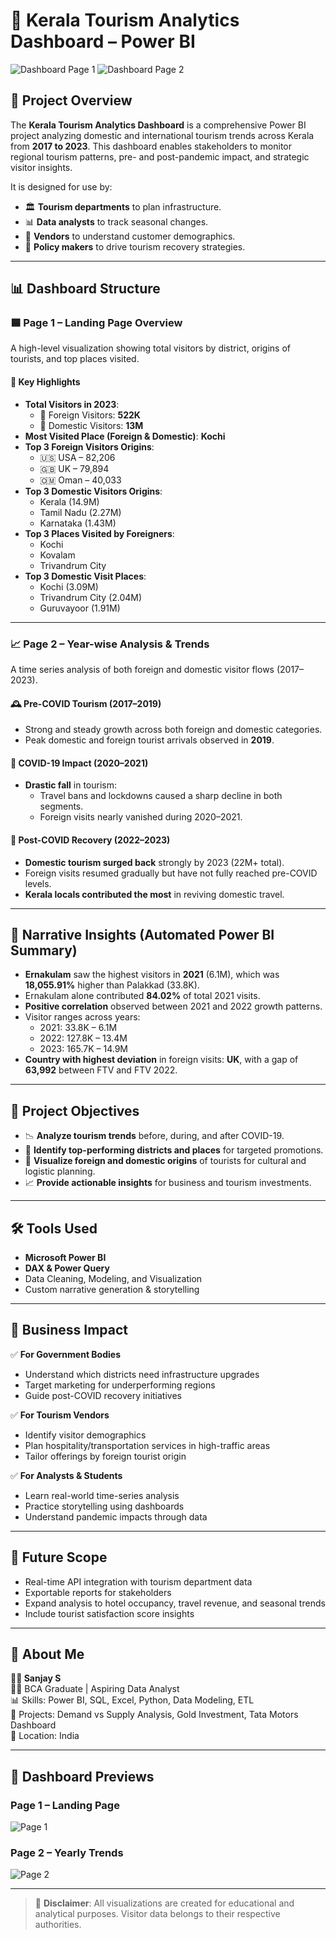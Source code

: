 # 🧭 Kerala Tourism Analytics Dashboard – Power BI

![Dashboard Page 1](Page_1.png)
![Dashboard Page 2](page_2.png)

## 📌 Project Overview

The **Kerala Tourism Analytics Dashboard** is a comprehensive Power BI project analyzing domestic and international tourism trends across Kerala from **2017 to 2023**. This dashboard enables stakeholders to monitor regional tourism patterns, pre- and post-pandemic impact, and strategic visitor insights.  

It is designed for use by:
- 🏛️ **Tourism departments** to plan infrastructure.
- 📊 **Data analysts** to track seasonal changes.
- 💼 **Vendors** to understand customer demographics.
- 🧭 **Policy makers** to drive tourism recovery strategies.

---

## 📊 Dashboard Structure

### 🟦 Page 1 – **Landing Page Overview**
A high-level visualization showing total visitors by district, origins of tourists, and top places visited.

#### 🔹 Key Highlights
- **Total Visitors in 2023**:
  - 🧳 Foreign Visitors: **522K**
  - 🏡 Domestic Visitors: **13M**
- **Most Visited Place (Foreign & Domestic)**: **Kochi**
- **Top 3 Foreign Visitors Origins**:
  - 🇺🇸 USA – 82,206
  - 🇬🇧 UK – 79,894
  - 🇴🇲 Oman – 40,033
- **Top 3 Domestic Visitors Origins**:
  - Kerala (14.9M)
  - Tamil Nadu (2.27M)
  - Karnataka (1.43M)
- **Top 3 Places Visited by Foreigners**:
  - Kochi
  - Kovalam
  - Trivandrum City
- **Top 3 Domestic Visit Places**:
  - Kochi (3.09M)
  - Trivandrum City (2.04M)
  - Guruvayoor (1.91M)

---

### 📈 Page 2 – **Year-wise Analysis & Trends**
A time series analysis of both foreign and domestic visitor flows (2017–2023).

#### 🕰️ Pre-COVID Tourism (2017–2019)
- Strong and steady growth across both foreign and domestic categories.
- Peak domestic and foreign tourist arrivals observed in **2019**.

#### 🦠 COVID-19 Impact (2020–2021)
- **Drastic fall** in tourism:
  - Travel bans and lockdowns caused a sharp decline in both segments.
  - Foreign visits nearly vanished during 2020–2021.

#### 🔁 Post-COVID Recovery (2022–2023)
- **Domestic tourism surged back** strongly by 2023 (22M+ total).
- Foreign visits resumed gradually but have not fully reached pre-COVID levels.
- **Kerala locals contributed the most** in reviving domestic travel.

---

## 🧠 Narrative Insights (Automated Power BI Summary)

- **Ernakulam** saw the highest visitors in **2021** (6.1M), which was **18,055.91%** higher than Palakkad (33.8K).
- Ernakulam alone contributed **84.02%** of total 2021 visits.
- **Positive correlation** observed between 2021 and 2022 growth patterns.
- Visitor ranges across years:
  - 2021: 33.8K – 6.1M
  - 2022: 127.8K – 13.4M
  - 2023: 165.7K – 14.9M
- **Country with highest deviation** in foreign visits: **UK**, with a gap of **63,992** between FTV and FTV 2022.

---

## 📌 Project Objectives

- 📉 **Analyze tourism trends** before, during, and after COVID-19.
- 📌 **Identify top-performing districts and places** for targeted promotions.
- 📍 **Visualize foreign and domestic origins** of tourists for cultural and logistic planning.
- 📈 **Provide actionable insights** for business and tourism investments.

---

## 🛠️ Tools Used

- **Microsoft Power BI**
- **DAX & Power Query**
- Data Cleaning, Modeling, and Visualization
- Custom narrative generation & storytelling

---

## 📍 Business Impact

✅ **For Government Bodies**  
- Understand which districts need infrastructure upgrades  
- Target marketing for underperforming regions  
- Guide post-COVID recovery initiatives

✅ **For Tourism Vendors**  
- Identify visitor demographics  
- Plan hospitality/transportation services in high-traffic areas  
- Tailor offerings by foreign tourist origin

✅ **For Analysts & Students**  
- Learn real-world time-series analysis  
- Practice storytelling using dashboards  
- Understand pandemic impacts through data

---

## 🚀 Future Scope

- Real-time API integration with tourism department data  
- Exportable reports for stakeholders  
- Expand analysis to hotel occupancy, travel revenue, and seasonal trends  
- Include tourist satisfaction score insights

---

## 🙋 About Me

**👨‍💻 Sanjay S**  
🧑‍🎓 BCA Graduate | Aspiring Data Analyst  
📊 Skills: Power BI, SQL, Excel, Python, Data Modeling, ETL  
🔗 Projects: Demand vs Supply Analysis, Gold Investment, Tata Motors Dashboard  
📍 Location: India

---

## 📌 Dashboard Previews

### Page 1 – Landing Page  
![Page 1](Page_1.png)

### Page 2 – Yearly Trends  
![Page 2](Page_2.png)

---

> 🛑 **Disclaimer**: All visualizations are created for educational and analytical purposes. Visitor data belongs to their respective authorities.



